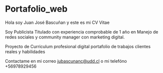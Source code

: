 ﻿# Portafolio_web

Hola soy Juan José Bascuñan y este es mi CV Vitae 

Soy Publicista Titulado con experiencia comprobable de 1 año en Manejo de redes sociales
y community manager con marketing digital.


Proyecto de Curriculum profesional digital
portafolio de trabajos clientes reales y habilidades

Contactame en mi correo jubascunanc@udd.cl
o mi telefóno +56978929456
